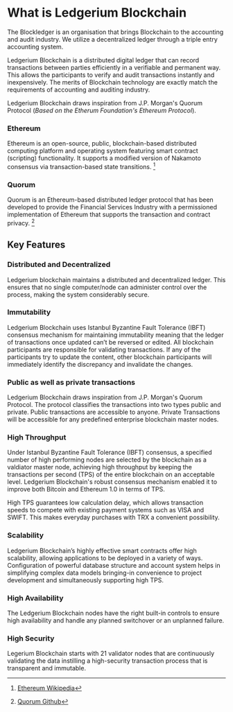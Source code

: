 # **What is Ledgerium Blockchain**

The Blockledger is an organisation that brings Blockchain to the accounting and audit industry. We utilize a decentralized ledger through a triple entry accounting system.

Ledgerium Blockchain is a distributed digital ledger that can record transactions between parties efficiently in a verifiable and permanent way. This allows the participants to verify and audit transactions instantly and inexpensively. The merits of Blockchain technology are exactly match the requirements of accounting and auditing industry.

Ledgerium Blockchain draws inspiration from J.P. Morgan's Quorum Protocol (_Based on the Etherum Foundation's Ethereum Protocol_).

### **Ethereum**

Ethereum is an open-source, public, blockchain-based distributed computing platform and operating system featuring smart contract (scripting) functionality. It supports a modified version of Nakamoto consensus via transaction-based state transitions. [^1]

### **Quorum**

Quorum is an Ethereum-based distributed ledger protocol that has been developed to provide the Financial Services Industry with a permissioned implementation of Ethereum that supports the transaction and contract privacy. [^2]

[^1]: [Ethereum Wikipedia](https://en.wikipedia.org/wiki/Ethereum "Ethereum Wikipedia")
[^2]: [Quorum Github](https://github.com/jpmorganchase/quorum/wiki/Quorum-Overview#what-is-quorum "Quorum Github")

## **Key Features**

### **Distributed and Decentralized**

Ledgerium blockchain maintains a distributed and decentralized ledger. This ensures that no single computer/node can administer control over the process, making the system considerably secure.

### **Immutability**

Ledgerium Blockchain uses Istanbul Byzantine Fault Tolerance (IBFT) consensus mechanism for maintaining immutability meaning that the ledger of transactions once updated can’t be reversed or edited. All blockchain participants are responsible for validating transactions. If any of the participants try to update the content, other blockchain participants will immediately identify the discrepancy and invalidate the changes.

### **Public as well as private transactions**

Ledgerium Blockchain draws inspiration from J.P. Morgan's Quorum Protocol. The protocol classifies the transactions into two types public and private. Public transactions are accessible to anyone. Private Transactions will be accessible for any predefined enterprise blockchain master nodes.

### **High Throughput**

Under Istanbul Byzantine Fault Tolerance (IBFT) consensus, a specified number of high performing nodes are selected by the blockchain as a valdiator master node, achieving high throughput by keeping the transactions per second (TPS) of the entire blockchain on an acceptable level. Ledgerium Blockchain's robust consensus mechanism enabled it to improve both Bitcoin and Ethereum 1.0 in terms of TPS.

High TPS guarantees low calculation delay, which allows transaction speeds to compete with existing payment systems such as VISA and SWIFT. This makes everyday purchases with TRX a convenient possibility.

### **Scalability**

Ledgerium Blockchain’s highly effective smart contracts offer high scalability, allowing applications to be deployed in a variety of ways. Configuration of powerful database structure and account system helps in simplifying complex data models bringing-in convenience to project development and simultaneously supporting high TPS.

### **High Availability**

The Ledgerium Blockchain nodes have the right built-in controls to ensure high availability and handle any planned switchover or an unplanned failure.

### **High Security**

Legerium Blockchain starts with 21 validator nodes that are continuously validating the data instilling a high-security transaction process that is transparent and immutable.
